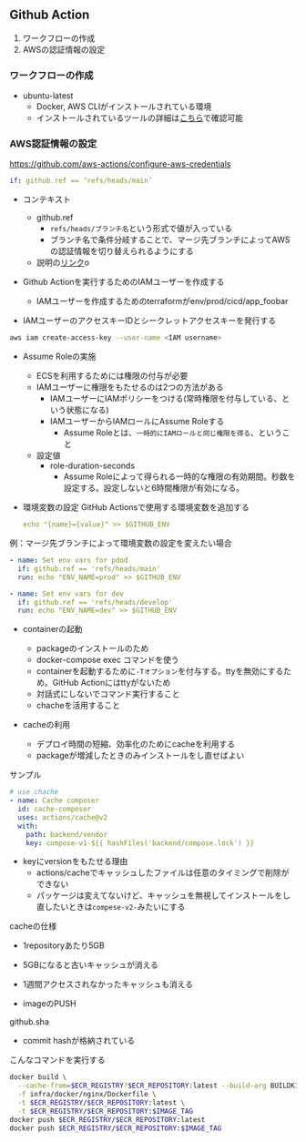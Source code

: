 ## Github Action

1. ワークフローの作成
2. AWSの認証情報の設定


### ワークフローの作成

- ubuntu-latest
  - Docker, AWS CLIがインストールされている環境
  - インストールされているツールの詳細は[こちら](https://github.com/actions/runner-images/tree/main/images/linux)で確認可能


### AWS認証情報の設定

https://github.com/aws-actions/configure-aws-credentials


```yml
if: github.ref == ‘refs/heads/main’
```

- コンテキスト
	- github.ref
		- `refs/heads/ブランチ名`という形式で値が入っている
		- ブランチ名で条件分岐することで、マージ先ブランチによってAWSの認証情報を切り替えられるようにする
	- 説明の[リンク](https://docs.github.com/ja/actions/learn-github-actions/contexts)o


- Github Actionを実行するためのIAMユーザーを作成する
  - IAMユーザーを作成するためのterraformがenv/prod/cicd/app_foobar

- IAMユーザーのアクセスキーIDとシークレットアクセスキーを発行する

```bash
aws iam create-access-key --user-name <IAM username>
```

- Assume Roleの実施
  - ECSを利用するためには権限の付与が必要
  - IAMユーザーに権限をもたせるのは2つの方法がある
    - IAMユーザーにIAMポリシーをつける(常時権限を付与している、という状態になる)
	- IAMユーザーからIAMロールにAssume Roleする
      - Assume Roleとは、`一時的にIAMロールと同じ権限を得る`、ということ
  - 設定値
    - role-duration-seconds
      - Assume Roleによって得られる一時的な権限の有効期間。秒数を設定する。設定しないと6時間権限が有効になる。

- 環境変数の設定
  GitHub Actionsで使用する環境変数を追加する
  ```yaml
  echo "{name}={value}" >> $GITHUB_ENV
  ```

例：マージ先ブランチによって環境変数の設定を変えたい場合

```yaml
- name: Set env vars for pdod
  if: github.ref == 'refs/heads/main'
  run: echo "ENV_NAME=prod" >> $GITHUB_ENV

- name: Set env vars for dev
  if: github.ref == 'refs/heads/develop'
  run: echo "ENV_NAME=dev" >> $GITHUB_ENV
```

- containerの起動
  - packageのインストールのため
  - docker-compose exec コマンドを使う
  - containerを起動するために`-Tオプション`を付与する。ttyを無効にするため。GitHub Actionにはttyがないため
  - 対話式にしないでコマンド実行すること
  - chacheを活用すること

- cacheの利用
  - デプロイ時間の短縮、効率化のためにcacheを利用する
  - packageが増減したときのみインストールをし直せばよい

サンプル
```yaml
# use chache
- name: Cache composer
  id: cache-composer
  uses: actions/cache@v2
  with:
    path: backend/vendor
    key: compose-v1-${{ hashFiles('backend/compose.lock') }}
```

- keyにversionをもたせる理由
  - actions/cacheでキャッシュしたファイルは任意のタイミングで削除ができない
  - パッケージは変えてないけど、キャッシュを無視してインストールをし直したいときは`compese-v2-`みたいにする

cacheの仕様
- 1repositoryあたり5GB
- 5GBになると古いキャッシュが消える
- 1週間アクセスされなかったキャッシュも消える


- imageのPUSH

github.sha
- commit hashが格納されている

こんなコマンドを実行する
```bash
docker build \
  --cache-from=$ECR_REGISTRY?$ECR_REPOSITORY:latest --build-arg BUILDKIT_INLINE_CACHE=1 . \
  -f infra/docker/nginx/Dockerfile \
  -t $ECR_REGISTRY/$ECR_REPOSITORY:latest \
  -t $ECR_REGISTRY/$ECR_REPOSITORY:$IMAGE_TAG
docker push $ECR_REGISTRY/$ECR_REPOSITORY:latest
docker push $ECR_REGISTRY/$ECR_REPOSITORY:$IMAGE_TAG
```
